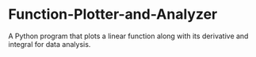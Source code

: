 # Function-Plotter-and-Analyzer
A Python program that plots a linear function along with its derivative and integral for data analysis.
